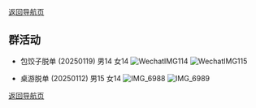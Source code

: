 [返回导航页](https://github.com/141801/info/blob/main/tinder.md)
## 群活动
- 包饺子脱单 (20250119) 男14 女14
![WechatIMG114](https://github.com/user-attachments/assets/56f01273-4b83-4f6a-aeb1-098399d127a4)
![WechatIMG115](https://github.com/user-attachments/assets/f186ca70-a325-42cf-abf5-517cc8b2cdb0)


- 桌游脱单 (20250112) 男15 女14
![IMG_6988](https://github.com/user-attachments/assets/b46fbf8b-1bb8-49bd-b101-3ac94522cef4)
![IMG_6989](https://github.com/user-attachments/assets/2c382d7d-25f9-4fc0-bd7c-a8eb78f71986)



[返回导航页](https://github.com/141801/info/blob/main/tinder.md)
